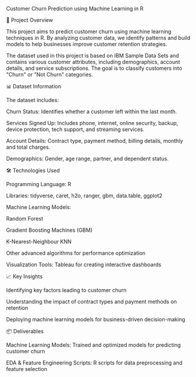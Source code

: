 Customer Churn Prediction using Machine Learning in R

📌 Project Overview

This project aims to predict customer churn using machine learning techniques in R. By analyzing customer data, we identify patterns and build models to help businesses improve customer retention strategies.

The dataset used in this project is based on IBM Sample Data Sets and contains various customer attributes, including demographics, account details, and service subscriptions. The goal is to classify customers into "Churn" or "Not Churn" categories.

📊 Dataset Information

The dataset includes:

Churn Status: Identifies whether a customer left within the last month.

Services Signed Up: Includes phone, internet, online security, backup, device protection, tech support, and streaming services.

Account Details: Contract type, payment method, billing details, monthly and total charges.

Demographics: Gender, age range, partner, and dependent status.

🛠️ Technologies Used

Programming Language: R

Libraries: tidyverse, caret, h2o, ranger, gbm, data.table, ggplot2

Machine Learning Models:

Random Forest

Gradient Boosting Machines (GBM)

K-Nearest-Neighbour KNN

Other advanced algorithms for performance optimization

Visualization Tools: Tableau for creating interactive dashboards

📈 Key Insights

Identifying key factors leading to customer churn

Understanding the impact of contract types and payment methods on retention

Deploying machine learning models for business-driven decision-making

📦 Deliverables

Machine Learning Models: Trained and optimized models for predicting customer churn

EDA & Feature Engineering Scripts: R scripts for data preprocessing and feature selection
